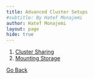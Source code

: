 ```yaml
---
title: Advanced Cluster Setups
#subtitle: By Hatef Monajemi
author: Hatef Monajemi
layout: page
hide: true
---
```


1. [Cluster Sharing](./sharing-cluster)
2. [Mounting Storage](./)


[Go Back](elasticluster-clusterjob-model#part-2-create-your-cluster-using-elasticluster)

